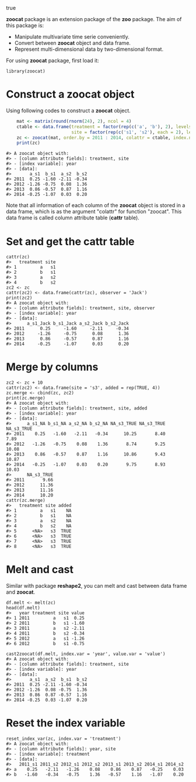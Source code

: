 true

**zoocat** package is an extension package of the **zoo** package. The
aim of this package is:

-   Manipulate multivariate time serie conveniently.
-   Convert between **zoocat** object and data frame.
-   Represent multi-dimensional data by two-dimensional format.

For using **zoocat** package, first load it:

    library(zoocat)

Construct a **zoocat** object
=============================

Using following codes to construct a **zoocat** object.

```R
    mat <- matrix(round(rnorm(24), 2), ncol = 4)
    ctable <- data.frame(treatment = factor(rep(c('a', 'b'), 2), levels = c('a', 'b')), 
                         site = factor(rep(c('s1', 's2'), each = 2), levels = c('s1', 's2')))
    zc <- zoocat(mat, order.by = 2011 : 2014, colattr = ctable, index.name = 'year')
    print(zc)
```
    #> A zoocat object with:
    #> - [column attribute fields]: treatment, site
    #> - [index variable]: year
    #> - [data]:
    #>       a_s1  b_s1  a_s2  b_s2
    #> 2011  0.25 -1.60 -2.11 -0.34
    #> 2012 -1.26 -0.75  0.08  1.36
    #> 2013  0.86 -0.57  0.87  1.16
    #> 2014 -0.25 -1.07  0.03  0.20

Note that all information of each column of the **zoocat** object is
stored in a data frame, which is as the argument "colattr" for function
"zoocat". This data frame is called column attribute table (**cattr**
table).

Set and get the **cattr** table
===============================

    cattr(zc)
    #>   treatment site
    #> 1         a   s1
    #> 2         b   s1
    #> 3         a   s2
    #> 4         b   s2
    zc2 <- zc
    cattr(zc2) <- data.frame(cattr(zc), observer = 'Jack')
    print(zc2)
    #> A zoocat object with:
    #> - [column attribute fields]: treatment, site, observer
    #> - [index variable]: year
    #> - [data]:
    #>      a_s1_Jack b_s1_Jack a_s2_Jack b_s2_Jack
    #> 2011      0.25     -1.60     -2.11     -0.34
    #> 2012     -1.26     -0.75      0.08      1.36
    #> 2013      0.86     -0.57      0.87      1.16
    #> 2014     -0.25     -1.07      0.03      0.20

Merge by columns
================

    zc2 <- zc + 10
    cattr(zc2) <- data.frame(site = 's3', added = rep(TRUE, 4))
    zc.merge <- cbind(zc, zc2)
    print(zc.merge)
    #> A zoocat object with:
    #> - [column attribute fields]: treatment, site, added
    #> - [index variable]: year
    #> - [data]:
    #>      a_s1_NA b_s1_NA a_s2_NA b_s2_NA NA_s3_TRUE NA_s3_TRUE NA_s3_TRUE
    #> 2011    0.25   -1.60   -2.11   -0.34      10.25       8.40       7.89
    #> 2012   -1.26   -0.75    0.08    1.36       8.74       9.25      10.08
    #> 2013    0.86   -0.57    0.87    1.16      10.86       9.43      10.87
    #> 2014   -0.25   -1.07    0.03    0.20       9.75       8.93      10.03
    #>      NA_s3_TRUE
    #> 2011       9.66
    #> 2012      11.36
    #> 2013      11.16
    #> 2014      10.20
    cattr(zc.merge)
    #>   treatment site added
    #> 1         a   s1    NA
    #> 2         b   s1    NA
    #> 3         a   s2    NA
    #> 4         b   s2    NA
    #> 5      <NA>   s3  TRUE
    #> 6      <NA>   s3  TRUE
    #> 7      <NA>   s3  TRUE
    #> 8      <NA>   s3  TRUE

Melt and cast
=============

Similar with package **reshape2**, you can melt and cast between data
frame and **zoocat**.

    df.melt <- melt(zc)
    head(df.melt)
    #>   year treatment site value
    #> 1 2011         a   s1  0.25
    #> 2 2011         b   s1 -1.60
    #> 3 2011         a   s2 -2.11
    #> 4 2011         b   s2 -0.34
    #> 5 2012         a   s1 -1.26
    #> 6 2012         b   s1 -0.75

    cast2zoocat(df.melt, index.var = 'year', value.var = 'value')
    #> A zoocat object with:
    #> - [column attribute fields]: treatment, site
    #> - [index variable]: year
    #> - [data]:
    #>       a_s1  a_s2  b_s1  b_s2
    #> 2011  0.25 -2.11 -1.60 -0.34
    #> 2012 -1.26  0.08 -0.75  1.36
    #> 2013  0.86  0.87 -0.57  1.16
    #> 2014 -0.25  0.03 -1.07  0.20

Reset the index variable
========================

    reset_index_var(zc, index.var = 'treatment')
    #> A zoocat object with:
    #> - [column attribute fields]: year, site
    #> - [index variable]: treatment
    #> - [data]:
    #>   2011_s1 2011_s2 2012_s1 2012_s2 2013_s1 2013_s2 2014_s1 2014_s2
    #> a    0.25   -2.11   -1.26    0.08    0.86    0.87   -0.25    0.03
    #> b   -1.60   -0.34   -0.75    1.36   -0.57    1.16   -1.07    0.20
